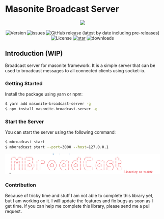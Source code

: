 # Masonite Broadcast Server

<p align="center">
    <img src="https://banners.beyondco.de/Masonite%20Broadcast%20Server.png?theme=light&packageManager=yarn+add&packageName=masonite-broadcast-server&pattern=charlieBrown&style=style_2&description=Broadcast+server+for+masonite+framework.&md=1&showWatermark=1&fontSize=100px&images=adjustments&widths=50&heights=50">
</p>

<p align="center">
  <img alt="Version" src="https://img.shields.io/npm/v/masonite-broadcast-server">
  <img alt="issues" src="https://img.shields.io/github/issues/yubarajshrestha/masonite-broadcast-server">
  <img alt="GitHub release (latest by date including pre-releases)" src="https://img.shields.io/github/v/release/yubarajshrestha/masonite-broadcast-server">
  <img alt="License" src="https://img.shields.io/github/license/yubarajshrestha/masonite-broadcast-server">
  <a href="https://github.com/yubarajshrestha/masonite-permission/stargazers"><img alt="star" src="https://img.shields.io/github/stars/yubarajshrestha/masonite-broadcast-server" /></a>
  <img alt="downloads" src="https://img.shields.io/npm/dm/masonite-broadcast-server" />
</p>

## Introduction (WIP)

Broadcast server for masonite framework. It is a simple server that can be used to broadcast messages to all connected clients using socket-io.

### Getting Started

Install the package using yarn or npm:

```sh
$ yarn add masonite-broadcast-server -g
$ npm install masonite-broadcast-server -g
```

### Start the Server

You can start the server using the following command:

```sh
$ mbroadcast start
$ mboradcast start --port=3000 --host=127.0.0.1
```

<img src="running.png" />


### Contribution
Because of tricky time and stuff I am not able to complete this library yet, but I am working on it. I will update the features and fix bugs as soon as I get time. If you can help me complete this library, please send me a pull request.
